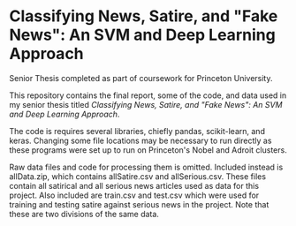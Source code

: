 # Classifying News, Satire, and "Fake News": An SVM and Deep Learning Approach
Senior Thesis completed as part of coursework for Princeton University.

This repository contains the final report, some of the code, and data used in my senior thesis titled *Classifying News, Satire, and "Fake News": An SVM and Deep Learning Approach*.

The code is requires several libraries, chiefly pandas, scikit-learn, and keras. Changing some file locations may be necessary to run directly as these programs were set up to run on Princeton's Nobel and Adroit clusters.

Raw data files and code for processing them is omitted. Included instead is allData.zip, which contains allSatire.csv and allSerious.csv. These files contain all satirical and all serious news articles used as data for this project. Also included are train.csv and test.csv which were used for training and testing satire against serious news in the project. Note that these are two divisions of the same data.
